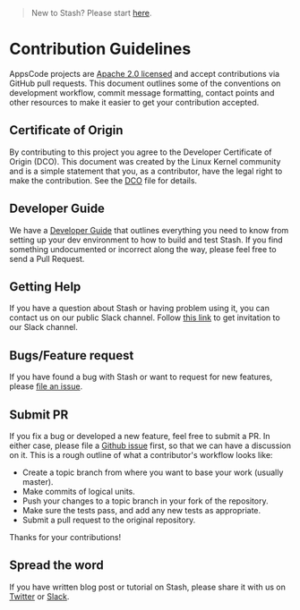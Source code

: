 > New to Stash? Please start [here](/docs/tutorials/README.md).

# Contribution Guidelines

AppsCode projects are [Apache 2.0 licensed](LICENSE) and accept contributions via
GitHub pull requests.  This document outlines some of the conventions on
development workflow, commit message formatting, contact points and other
resources to make it easier to get your contribution accepted.

## Certificate of Origin

By contributing to this project you agree to the Developer Certificate of
Origin (DCO). This document was created by the Linux Kernel community and is a
simple statement that you, as a contributor, have the legal right to make the
contribution. See the [DCO](DCO) file for details.

## Developer Guide

We have a [Developer Guide](/docs/developer-guide/README.md) that outlines everything you need to know from setting up your
dev environment to how to build and test Stash. If you find something undocumented or incorrect along the way,
please feel free to send a Pull Request.

## Getting Help

If you have a question about Stash or having problem using it, you can contact us on our public Slack channel. Follow [this link](https://slack.appscode.com) to get invitation to our Slack channel.

## Bugs/Feature request

If you have found a bug with Stash or want to request for new features, please [file an issue](https://github.com/appscode/Stash/issues/new). 

## Submit PR

If you fix a bug or developed a new feature, feel free to submit a PR. In either case, please file a [Github issue]((https://github.com/appscode/stash/issues/new)) first, so that we can have a discussion on it. This is a rough outline of what a contributor's workflow looks like:

- Create a topic branch from where you want to base your work (usually master).
- Make commits of logical units.
- Push your changes to a topic branch in your fork of the repository.
- Make sure the tests pass, and add any new tests as appropriate.
- Submit a pull request to the original repository.

Thanks for your contributions!

## Spread the word

If you have written blog post or tutorial on Stash, please share it with us on [Twitter](https://twitter.com/AppsCodeHQ) or [Slack](https://slack.appscode.com).
